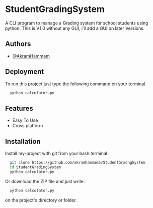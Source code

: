 # StudentGradingSystem
A CLI program to manage a Grading system for school students using python. This is V1.0 without any GUI, i'll add a GUI on later Versions.



## Authors

- [@AkramHammam](https://www.github.com/akramhammam5)




## Deployment

To run this project just type the following command on your terminal.

```bash
  python calculator.py
```


## Features

- Easy To Use
- Cross platform








## Installation

Install my-project with git from your bash terminal

```bash
  git clone https://github.com/akramhammam5/StudentGradngSystem
  cd StudentGradingSystem
  python calculator.py
```
Or download the ZIP file and just write:
```bash
  python calculator.py
```
on the project's directory or folder.
